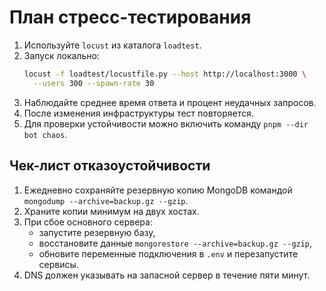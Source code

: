 <!-- Назначение файла: план нагрузочного тестирования и хаос-теста. -->

# План стресс-тестирования

1. Используйте `locust` из каталога `loadtest`.
2. Запуск локально:
   ```bash
   locust -f loadtest/locustfile.py --host http://localhost:3000 \
     --users 300 --spawn-rate 30
   ```
3. Наблюдайте среднее время ответа и процент неудачных запросов.
4. После изменения инфраструктуры тест повторяется.
5. Для проверки устойчивости можно включить команду `pnpm --dir bot chaos`.

## Чек-лист отказоустойчивости

1. Ежедневно сохраняйте резервную копию MongoDB командой
   `mongodump --archive=backup.gz --gzip`.
2. Храните копии минимум на двух хостах.
3. При сбое основного сервера:
   - запустите резервную базу,
   - восстановите данные `mongorestore --archive=backup.gz --gzip`,
   - обновите переменные подключения в `.env` и перезапустите сервисы.
4. DNS должен указывать на запасной сервер в течение пяти минут.
